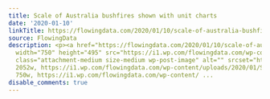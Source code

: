 ```yaml
---
title: Scale of Australia bushfires shown with unit charts
date: '2020-01-10'
linkTitle: https://flowingdata.com/2020/01/10/scale-of-australia-bushfires-shown-with-unit-charts/
source: FlowingData
description: <p><a href="https://flowingdata.com/2020/01/10/scale-of-australia-bushfires-shown-with-unit-charts/"><img
  width="750" height="495" src="https://i1.wp.com/flowingdata.com/wp-content/uploads/2020/01/Scale-of-the-bushfires-1.png?fit=750%2C495&amp;ssl=1"
  class="attachment-medium size-medium wp-post-image" alt="" srcset="https://i1.wp.com/flowingdata.com/wp-content/uploads/2020/01/Scale-of-the-bushfires-1.png?w=2052&amp;ssl=1
  2052w, https://i1.wp.com/flowingdata.com/wp-content/uploads/2020/01/Scale-of-the-bushfires-1.png?resize=750%2C495&amp;ssl=1
  750w, https://i1.wp.com/flowingdata.com/wp-content/ ...
disable_comments: true
---
```

<p><a href="https://flowingdata.com/2020/01/10/scale-of-australia-bushfires-shown-with-unit-charts/"><img width="750" height="495" src="https://i1.wp.com/flowingdata.com/wp-content/uploads/2020/01/Scale-of-the-bushfires-1.png?fit=750%2C495&amp;ssl=1" class="attachment-medium size-medium wp-post-image" alt="" srcset="https://i1.wp.com/flowingdata.com/wp-content/uploads/2020/01/Scale-of-the-bushfires-1.png?w=2052&amp;ssl=1 2052w, https://i1.wp.com/flowingdata.com/wp-content/uploads/2020/01/Scale-of-the-bushfires-1.png?resize=750%2C495&amp;ssl=1 750w, https://i1.wp.com/flowingdata.com/wp-content/ ...